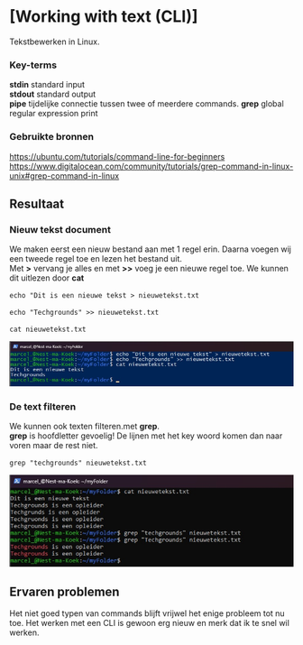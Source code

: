 # [Working with text (CLI)]
Tekstbewerken in Linux.

### Key-terms
**stdin** standard input    
**stdout** standard output  
**pipe** tijdelijke connectie tussen twee of meerdere commands. 
**grep**  global regular expression print   

### Gebruikte bronnen
https://ubuntu.com/tutorials/command-line-for-beginners  
https://www.digitalocean.com/community/tutorials/grep-command-in-linux-unix#grep-command-in-linux  


## Resultaat
### Nieuw tekst document
We maken eerst een nieuw bestand aan met 1 regel erin.
Daarna voegen wij een tweede regel toe en lezen het bestand uit.  
Met **>** vervang je alles en met **>>** voeg je een nieuwe regel toe.
We kunnen dit uitlezen door **cat**   
```
echo "Dit is een nieuwe tekst > nieuwetekst.txt
```
```
echo "Techgrounds" >> nieuwetekst.txt
```
```
cat nieuwetekst.txt
``` 
![Screenshot tekst bewereken](../00_includes/LNX-03/Linux-Tekst-Bewerken.jpg)

### De text filteren
We kunnen ook texten filteren.met **grep**.  
**grep** is hoofdletter gevoelig!
De lijnen met het key woord komen dan naar voren maar de rest niet. 
```
grep "techgrounds" nieuwetekst.txt
```
![Screenshot filter text](../00_includes/LNX-03/Linux-Filter-Tekst.jpg)


## Ervaren problemen
Het niet goed typen van commands blijft vrijwel het enige probleem tot nu toe. Het werken met een CLI is gewoon erg nieuw en merk dat ik te snel wil werken. 